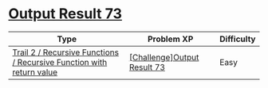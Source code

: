 # [Output Result 73](https://www.codetree.ai/trails/complete/curated-cards/challenge-reading-k201828)

|Type|Problem XP|Difficulty|
|---|---|---|
|[Trail 2 / Recursive Functions / Recursive Function with return value](https://www.codetree.ai/trail-info/novice-mid/)|[[Challenge]Output Result 73](https://www.codetree.ai/trails/complete/curated-cards/challenge-reading-k201828/)|Easy|

